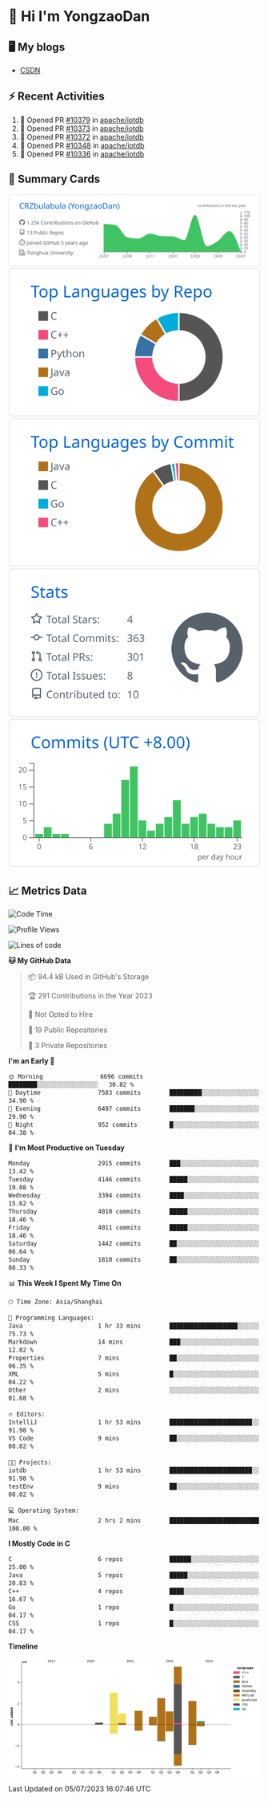 # 👋 Hi I'm YongzaoDan

## 🖥 My blogs
  + [CSDN](https://blog.csdn.net/CRZbulabula?type=blog)

## ⚡ Recent Activities
<!--START_SECTION:activity-->
1. 💪 Opened PR [#10379](https://github.com/apache/iotdb/pull/10379) in [apache/iotdb](https://github.com/apache/iotdb)
2. 💪 Opened PR [#10373](https://github.com/apache/iotdb/pull/10373) in [apache/iotdb](https://github.com/apache/iotdb)
3. 💪 Opened PR [#10372](https://github.com/apache/iotdb/pull/10372) in [apache/iotdb](https://github.com/apache/iotdb)
4. 💪 Opened PR [#10348](https://github.com/apache/iotdb/pull/10348) in [apache/iotdb](https://github.com/apache/iotdb)
5. 💪 Opened PR [#10336](https://github.com/apache/iotdb/pull/10336) in [apache/iotdb](https://github.com/apache/iotdb)
<!--END_SECTION:activity-->

## 🎑 Summary Cards

[![](https://raw.githubusercontent.com/CRZbulabula/CRZbulabula/main/profile-summary-card-output/github/0-profile-details.svg)](https://github.com/vn7n24fzkq/github-profile-summary-cards)
[![](https://raw.githubusercontent.com/CRZbulabula/CRZbulabula/main/profile-summary-card-output/github/1-repos-per-language.svg)](https://github.com/vn7n24fzkq/github-profile-summary-cards) [![](https://raw.githubusercontent.com/CRZbulabula/CRZbulabula/main/profile-summary-card-output/github/2-most-commit-language.svg)](https://github.com/vn7n24fzkq/github-profile-summary-cards)
[![](https://raw.githubusercontent.com/CRZbulabula/CRZbulabula/main/profile-summary-card-output/github/3-stats.svg)](https://github.com/vn7n24fzkq/github-profile-summary-cards) [![](https://raw.githubusercontent.com/CRZbulabula/CRZbulabula/main/profile-summary-card-output/github/4-productive-time.svg)](https://github.com/vn7n24fzkq/github-profile-summary-cards)

## 📈 Metrics Data

<!--START_SECTION:waka-->
![Code Time](http://img.shields.io/badge/Code%20Time-208%20hrs%2010%20mins-blue)

![Profile Views](http://img.shields.io/badge/Profile%20Views-0-blue)

![Lines of code](https://img.shields.io/badge/From%20Hello%20World%20I%27ve%20Written-18.0%20million%20lines%20of%20code-blue)

**🐱 My GitHub Data** 

> 📦 94.4 kB Used in GitHub's Storage 
 > 
> 🏆 291 Contributions in the Year 2023
 > 
> 🚫 Not Opted to Hire
 > 
> 📜 19 Public Repositories 
 > 
> 🔑 3 Private Repositories 
 > 
**I'm an Early 🐤** 

```text
🌞 Morning                6696 commits        ████████░░░░░░░░░░░░░░░░░   30.82 % 
🌆 Daytime                7583 commits        █████████░░░░░░░░░░░░░░░░   34.90 % 
🌃 Evening                6497 commits        ███████░░░░░░░░░░░░░░░░░░   29.90 % 
🌙 Night                  952 commits         █░░░░░░░░░░░░░░░░░░░░░░░░   04.38 % 
```
📅 **I'm Most Productive on Tuesday** 

```text
Monday                   2915 commits        ███░░░░░░░░░░░░░░░░░░░░░░   13.42 % 
Tuesday                  4146 commits        █████░░░░░░░░░░░░░░░░░░░░   19.08 % 
Wednesday                3394 commits        ████░░░░░░░░░░░░░░░░░░░░░   15.62 % 
Thursday                 4010 commits        █████░░░░░░░░░░░░░░░░░░░░   18.46 % 
Friday                   4011 commits        █████░░░░░░░░░░░░░░░░░░░░   18.46 % 
Saturday                 1442 commits        ██░░░░░░░░░░░░░░░░░░░░░░░   06.64 % 
Sunday                   1810 commits        ██░░░░░░░░░░░░░░░░░░░░░░░   08.33 % 
```


📊 **This Week I Spent My Time On** 

```text
🕑︎ Time Zone: Asia/Shanghai

💬 Programming Languages: 
Java                     1 hr 33 mins        ███████████████████░░░░░░   75.73 % 
Markdown                 14 mins             ███░░░░░░░░░░░░░░░░░░░░░░   12.02 % 
Properties               7 mins              ██░░░░░░░░░░░░░░░░░░░░░░░   06.35 % 
XML                      5 mins              █░░░░░░░░░░░░░░░░░░░░░░░░   04.22 % 
Other                    2 mins              ░░░░░░░░░░░░░░░░░░░░░░░░░   01.68 % 

🔥 Editors: 
IntelliJ                 1 hr 53 mins        ███████████████████████░░   91.98 % 
VS Code                  9 mins              ██░░░░░░░░░░░░░░░░░░░░░░░   08.02 % 

🐱‍💻 Projects: 
iotdb                    1 hr 53 mins        ███████████████████████░░   91.98 % 
testEnv                  9 mins              ██░░░░░░░░░░░░░░░░░░░░░░░   08.02 % 

💻 Operating System: 
Mac                      2 hrs 2 mins        █████████████████████████   100.00 % 
```

**I Mostly Code in C** 

```text
C                        6 repos             ██████░░░░░░░░░░░░░░░░░░░   25.00 % 
Java                     5 repos             █████░░░░░░░░░░░░░░░░░░░░   20.83 % 
C++                      4 repos             ████░░░░░░░░░░░░░░░░░░░░░   16.67 % 
Go                       1 repo              █░░░░░░░░░░░░░░░░░░░░░░░░   04.17 % 
CSS                      1 repo              █░░░░░░░░░░░░░░░░░░░░░░░░   04.17 % 
```



**Timeline**

![Lines of Code chart](https://raw.githubusercontent.com/CRZbulabula/CRZbulabula/main/assets/bar_graph.png)


 Last Updated on 05/07/2023 16:07:46 UTC
<!--END_SECTION:waka-->

